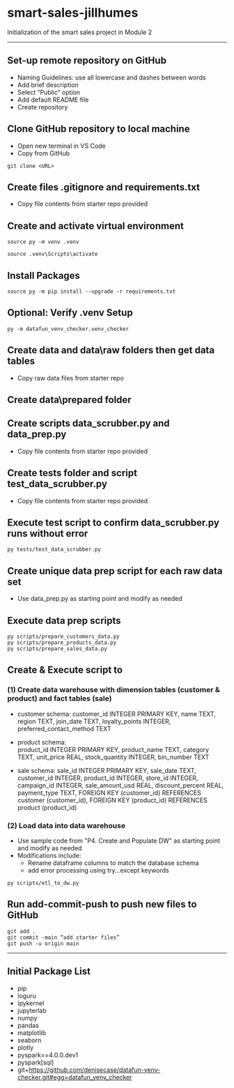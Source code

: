 # smart-sales-jillhumes

Initialization of the smart sales project in Module 2

-----

## Set-up remote repository on GitHub
-	Naming Guidelines: use all lowercase and dashes between words
-	Add brief description
-	Select “Public” option
-	Add default README file
-	Create repository

## Clone GitHub repository to local machine
-	Open new terminal in VS Code
-	Copy <URL> from GitHub

```shell
git clone <URL>
```

## Create files .gitignore and requirements.txt
-	Copy file contents from starter repo provided

## Create and activate virtual environment

```shell
source py -m venv .venv
```
```shell
source .venv\Scripts\activate
```

## Install Packages 

```shell
source py -m pip install --upgrade -r requirements.txt
```

## Optional: Verify .venv Setup

```shell
py -m datafun_venv_checker.venv_checker
```

## Create data and data\raw folders then get data tables
-	Copy raw data files from starter repo

## Create data\prepared folder

## Create scripts data_scrubber.py and data_prep.py
-	Copy file contents from starter repo provided

## Create tests folder and script test_data_scrubber.py 
-	Copy file contents from starter repo provided

## Execute test script to confirm data_scrubber.py runs without error

```shell
py tests/test_data_scrubber.py
```

## Create unique data prep script for each raw data set
-	Use data_prep.py as starting point and modify as needed

## Execute data prep scripts

```shell
py scripts/prepare_customers_data.py
py scripts/prepare_products_data.py
py scripts/prepare_sales_data.py
```

## Create & Execute script to 
### (1) Create data warehouse with dimension tables (customer & product) and fact tables (sale)
- customer schema:
    customer_id INTEGER PRIMARY KEY,
    name TEXT,
    region TEXT,
    join_date TEXT,
    loyalty_points INTEGER,
    preferred_contact_method TEXT

- product schema:    
    product_id INTEGER PRIMARY KEY,
    product_name TEXT,
    category TEXT,
    unit_price REAL,
    stock_quantity INTEGER,
    bin_number TEXT

- sale schema:
    sale_id INTEGER PRIMARY KEY,
    sale_date TEXT,
    customer_id INTEGER,
    product_id INTEGER,
    store_id INTEGER,
    campaign_id INTEGER,
    sale_amount_usd REAL,
    discount_percent REAL,
    payment_type TEXT,
    FOREIGN KEY (customer_id) REFERENCES customer (customer_id),
    FOREIGN KEY (product_id) REFERENCES product (product_id)

### (2) Load data into data warehouse
- Use sample code from "P4. Create and Populate DW" as starting point and modify as needed
- Modifications include:
  - Rename dataframe columns to match the database schema
  - add error processing using try...except keywords

```shell
py scripts/etl_to_dw.py
```

## Run add-commit-push to push new files to GitHub

```shell
git add .
git commit -main “add starter files”
git push -u origin main
```

-----

## Initial Package List

- pip
- loguru
- ipykernel
- jupyterlab
- numpy
- pandas
- matplotlib
- seaborn
- plotly
- pyspark==4.0.0.dev1
- pyspark[sql]
- git+https://github.com/denisecase/datafun-venv-checker.git#egg=datafun_venv_checker